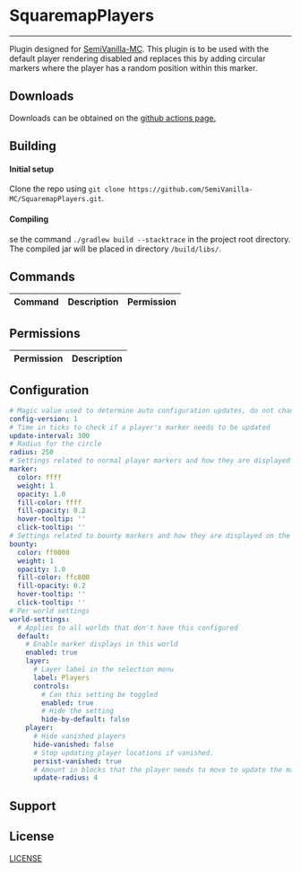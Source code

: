 # SquaremapPlayers

___
Plugin designed for [SemiVanilla-MC](https://github.com/SemiVanilla-MC/SemiVanilla-MC).
This plugin is to be used with the default player rendering disabled and replaces this by adding circular markers where the player has a random position within this marker.

## **Downloads**
Downloads can be obtained on the [github actions page.](https://github.com/SemiVanilla-MC/SquaremapPlayers/actions)

## **Building**

#### Initial setup
Clone the repo using `git clone https://github.com/SemiVanilla-MC/SquaremapPlayers.git`.

#### Compiling
se the command `./gradlew build --stacktrace` in the project root directory.
The compiled jar will be placed in directory `/build/libs/`.

## **Commands**

| Command             | Description                 | Permission                  |
|---------------------|-----------------------------|-----------------------------|

## **Permissions**

| Permission                  | Description                                    |
|-----------------------------|------------------------------------------------|

## **Configuration**

```yaml
# Magic value used to determine auto configuration updates, do not change this value
config-version: 1
# Time in ticks to check if a player's marker needs to be updated
update-interval: 300
# Radius for the circle
radius: 250
# Settings related to normal player markers and how they are displayed on the webmap
marker:
  color: ffff
  weight: 1
  opacity: 1.0
  fill-color: ffff
  fill-opacity: 0.2
  hover-tooltip: ''
  click-tooltip: ''
# Settings related to bounty markers and how they are displayed on the webmap
bounty:
  color: ff0000
  weight: 1
  opacity: 1.0
  fill-color: ffc800
  fill-opacity: 0.2
  hover-tooltip: ''
  click-tooltip: ''
# Per world settings
world-settings:
  # Applies to all worlds that don't have this configured
  default:
    # Enable marker displays in this world 
    enabled: true
    layer:
      # Layer label in the selection menu
      label: Players
      controls:
        # Can this setting be toggled
        enabled: true
        # Hide the setting
        hide-by-default: false
    player:
      # Hide vanished players
      hide-vanished: false
      # Stop updating player locations if vanished.
      persist-vanished: true
      # Amount in blocks that the player needs to move to update the marker.
      update-radius: 4
```

## **Support**

## **License**
[LICENSE](LICENSE)